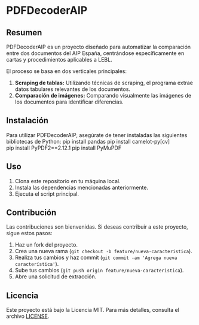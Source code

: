 # PDFDecoderAIP

## Resumen
PDFDecoderAIP es un proyecto diseñado para automatizar la comparación entre dos documentos del AIP España, centrándose específicamente en cartas y procedimientos aplicables a LEBL.

El proceso se basa en dos verticales principales:

1. **Scraping de tablas:** Utilizando técnicas de scraping, el programa extrae datos tabulares relevantes de los documentos.
2. **Comparación de imágenes:** Comparando visualmente las imágenes de los documentos para identificar diferencias.

## Instalación
Para utilizar PDFDecoderAIP, asegúrate de tener instaladas las siguientes bibliotecas de Python:
pip install pandas
pip install camelot-py[cv]   
pip install PyPDF2==2.12.1
pip install PyMuPDF


## Uso
1. Clona este repositorio en tu máquina local.
2. Instala las dependencias mencionadas anteriormente.
3. Ejecuta el script principal.

## Contribución
Las contribuciones son bienvenidas. Si deseas contribuir a este proyecto, sigue estos pasos:

1. Haz un fork del proyecto.
2. Crea una nueva rama (`git checkout -b feature/nueva-caracteristica`).
3. Realiza tus cambios y haz commit (`git commit -am 'Agrega nueva característica'`).
4. Sube tus cambios (`git push origin feature/nueva-caracteristica`).
5. Abre una solicitud de extracción.

## Licencia
Este proyecto está bajo la Licencia MIT. Para más detalles, consulta el archivo [LICENSE](LICENSE).
